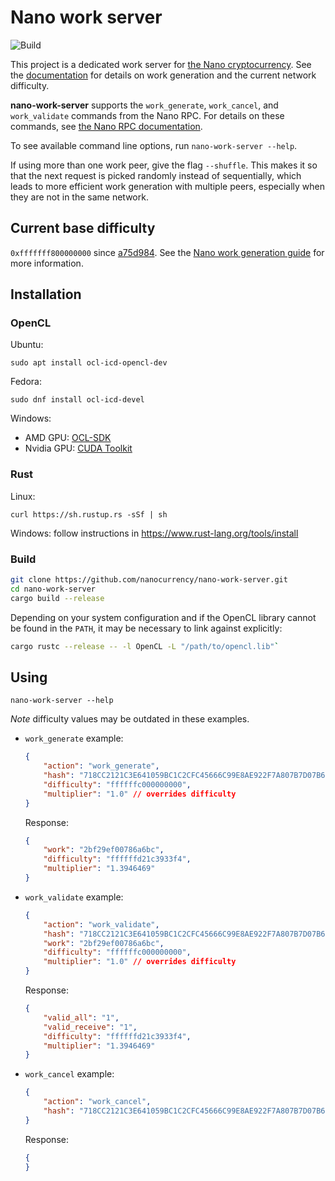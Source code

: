 # Nano work server

![Build](https://github.com/nanocurrency/nano-work-server/workflows/Build/badge.svg)

This project is a dedicated work server for [the Nano cryptocurrency](https://nano.org/). See the [documentation](https://docs.nano.org/integration-guides/work-generation/) for details on work generation and the current network difficulty.

**nano-work-server** supports the `work_generate`, `work_cancel`, and `work_validate` commands from the Nano RPC.
For details on these commands, see [the Nano RPC documentation](https://docs.nano.org/commands/rpc-protocol/).

To see available command line options, run `nano-work-server --help`.

If using more than one work peer, give the flag `--shuffle`. This makes it so that the next request is picked randomly instead of sequentially, which leads to more efficient work generation with multiple peers, especially when they are not in the same network.

## Current base difficulty

`0xfffffff800000000` since [a75d984](https://github.com/nanocurrency/nano-work-server/commit/a75d98429a11fcb0c129a55380996a612299917b). See the [Nano work generation guide](https://docs.nano.org/integration-guides/work-generation/#difficulty-thresholds) for more information.

## Installation

### OpenCL

Ubuntu:

```
sudo apt install ocl-icd-opencl-dev
```

Fedora:

```
sudo dnf install ocl-icd-devel
```

Windows:
- AMD GPU: [OCL-SDK](https://github.com/GPUOpen-LibrariesAndSDKs/OCL-SDK/releases/)
- Nvidia GPU: [CUDA Toolkit](https://developer.nvidia.com/cuda-toolkit)

### Rust

Linux:

```
curl https://sh.rustup.rs -sSf | sh
```

Windows: follow instructions in https://www.rust-lang.org/tools/install

### Build

```bash
git clone https://github.com/nanocurrency/nano-work-server.git
cd nano-work-server
cargo build --release
```

Depending on your system configuration and if the OpenCL library cannot be found in the `PATH`, it may be necessary to link against explicitly:

```bash
cargo rustc --release -- -l OpenCL -L "/path/to/opencl.lib"`
```

## Using

`nano-work-server --help`

_Note_ difficulty values may be outdated in these examples.

- `work_generate` example:

    ```json
    {
        "action": "work_generate",
        "hash": "718CC2121C3E641059BC1C2CFC45666C99E8AE922F7A807B7D07B62C995D79E2",
        "difficulty": "ffffffc000000000",
        "multiplier": "1.0" // overrides difficulty
    }
    ```
    Response:

    ```json
    {
        "work": "2bf29ef00786a6bc",
        "difficulty": "ffffffd21c3933f4",
        "multiplier": "1.3946469"        
    }
    ```


- `work_validate` example:

    ```json
    {
        "action": "work_validate",
        "hash": "718CC2121C3E641059BC1C2CFC45666C99E8AE922F7A807B7D07B62C995D79E2",
        "work": "2bf29ef00786a6bc",
        "difficulty": "ffffffc000000000",
        "multiplier": "1.0" // overrides difficulty
    }
    ```
    Response:

    ```json
    {
        "valid_all": "1",
        "valid_receive": "1",
        "difficulty": "ffffffd21c3933f4",
        "multiplier": "1.3946469"
    }
    ```

- `work_cancel` example:
    ```json
    {
        "action": "work_cancel",
        "hash": "718CC2121C3E641059BC1C2CFC45666C99E8AE922F7A807B7D07B62C995D79E2"
    }
    ```
    Response:

    ```json
    {
    }
    ```
